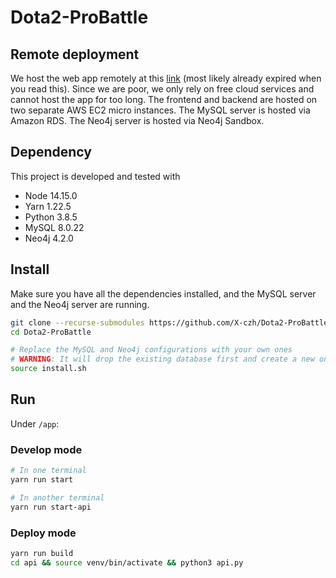 # Dota2-ProBattle

## Remote deployment

We host the web app remotely at this [link](http://ec2-34-224-173-207.compute-1.amazonaws.com:5000/) (most likely already expired when you read this). Since we are poor, we only rely on free cloud services and cannot host the app for too long. The frontend and backend are hosted on two separate AWS EC2 micro instances. The MySQL server is hosted via Amazon RDS. The Neo4j server is hosted via Neo4j Sandbox.

## Dependency

This project is developed and tested with

* Node 14.15.0
* Yarn 1.22.5
* Python 3.8.5
* MySQL 8.0.22
* Neo4j 4.2.0

## Install

Make sure you have all the dependencies installed, and the MySQL server and the Neo4j server are running.

```sh
git clone --recurse-submodules https://github.com/X-czh/Dota2-ProBattle.git
cd Dota2-ProBattle

# Replace the MySQL and Neo4j configurations with your own ones
# WARNING: It will drop the existing database first and create a new one!
source install.sh
```

## Run

Under `/app`:

### Develop mode

```sh
# In one terminal
yarn run start

# In another terminal
yarn run start-api
```

### Deploy mode

```sh
yarn run build
cd api && source venv/bin/activate && python3 api.py
```
